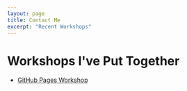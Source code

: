 ```yaml
---
layout: page
title: Contact Me
excerpt: "Recent Workshops"
---
```


# Workshops I've Put Together

- [GitHub Pages Workshop](https://github.com/BioData-Club/githubPagesTutorial)
